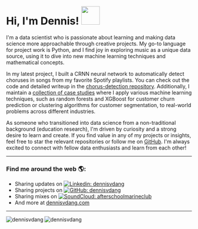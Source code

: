 # Hi, I'm Dennis! <img src="https://media.giphy.com/media/v1.Y2lkPTc5MGI3NjExNnA1ajJrYWp1YzJqcG4xc3oyOHV5NTB1dzRsOHN0M25wdmtjd2lxNSZlcD12MV9pbnRlcm5hbF9naWZfYnlfaWQmY3Q9cw/eGmgF0V90QIgpMv4WQ/giphy.gif" width="50">

I'm a data scientist who is passionate about learning and making data science more approachable through creative projects. My go-to language for project work is Python, and I find joy in exploring music as a unique data source, using it to dive into new machine learning techniques and mathematical concepts.

In my latest project, I built a CRNN neural network to automatically detect choruses in songs from my favorite Spotify playlists. You can check out the code and detailed writeup in the [chorus-detection repository](https://github.com/dennisvdang/chorus-detection). Additionally, I maintain a [collection of case studies](https://github.com/dennisvdang/Springboard-Portfolio) where I apply various machine learning techniques, such as random forests and XGBoost for customer churn prediction or clustering algorithms for customer segmentation, to real-world problems across different industries.

As someone who transitioned into data science from a non-traditional background (education research), I'm driven by curiosity and a strong desire to learn and create. If you find value in any of my projects or insights, feel free to star the relevant repositories or follow me on [GitHub](https://github.com/dennisvdang). I'm always excited to connect with fellow data enthusiasts and learn from each other!

---

### Find me around the web 🌎: 

- Sharing updates on [![Linkedin: dennisvdang](https://img.shields.io/badge/-dennisvdang-blue?style=flat-square&logo=Linkedin&logoColor=white)](https://linkedin.com/in/dennisvdang)
- Sharing projects on [![GitHub: dennisvdang](https://img.shields.io/badge/-dennisvdang-white?style=flat-square&logo=GitHub&logoColor=black)](https://github.com/dennisvdang)
- Sharing mixes on [![SoundCloud: afterschoolmarineclub](https://img.shields.io/badge/-afterschoolmarineclub-orange?style=flat-square&logo=soundcloud&logoColor=white)](https://soundcloud.com/afterschoolmarineclub)
- And more at [dennisvdang.com](https://dennisvdang.com)

---

<p><img align="left" src="https://github-readme-stats.vercel.app/api?username=dennisvdang&show_icons=true&locale=en" alt="dennisvdang" /></p>

<p><img align="center" src="https://github-readme-streak-stats.herokuapp.com/?user=dennisvdang&" alt="dennisvdang" /></p>

